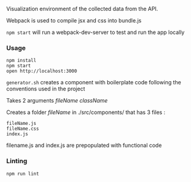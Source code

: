 
Visualization environment of the collected data from the API.

Webpack is used to compile jsx and css into bundle.js 

```npm start``` will run a webpack-dev-server to test and run the app locally

### Usage

```
npm install
npm start
open http://localhost:3000
```

```generator.sh``` creates a component with boilerplate code following the conventions used in the project

Takes 2 arguments *fileName* *className*

Creates a folder *fileName* in ./src/components/  that has 3 files : 
    
    fileName.js
    fileName.css
    index.js

filename.js and index.js are prepopulated with functional code


### Linting

```
npm run lint
```